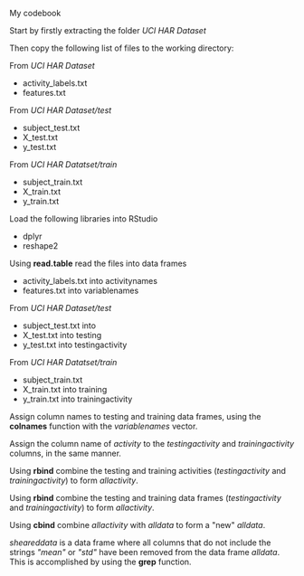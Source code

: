 My codebook

Start by firstly extracting the folder *UCI HAR Dataset* 


Then copy the following list of files to the working directory:

From *UCI HAR Dataset*
- activity_labels.txt
- features.txt

From *UCI HAR Dataset/test*
- subject_test.txt
- X_test.txt
- y_test.txt

From *UCI HAR Datatset/train*
- subject_train.txt
- X_train.txt
- y_train.txt


Load the following libraries into RStudio
* dplyr
* reshape2

Using **read.table** read the files into data frames
- activity_labels.txt into activitynames
- features.txt into variablenames

From *UCI HAR Dataset/test*
- subject_test.txt into 
- X_test.txt into testing
- y_test.txt into testingactivity

From *UCI HAR Datatset/train*
- subject_train.txt
- X_train.txt into training
- y_train.txt into trainingactivity

Assign column names to testing and training data frames, using the **colnames** function with the *variablenames* vector.

Assign the column name of *activity* to the *testingactivity* and *trainingactivity* columns, in the same manner.

Using **rbind** combine the testing and training activities (*testingactivity* and *trainingactivity*) to form *allactivity*.

Using **rbind** combine the testing and training data frames (*testingactivity* and *trainingactivity*) to form *allactivity*.

Using **cbind** combine *allactivity* with *alldata* to form a "new" *alldata*.

*sheareddata* is a data frame where all columns that do not include the strings *"mean"* or *"std"* have been removed from the data frame *alldata*. This is accomplished by using the **grep** function.





